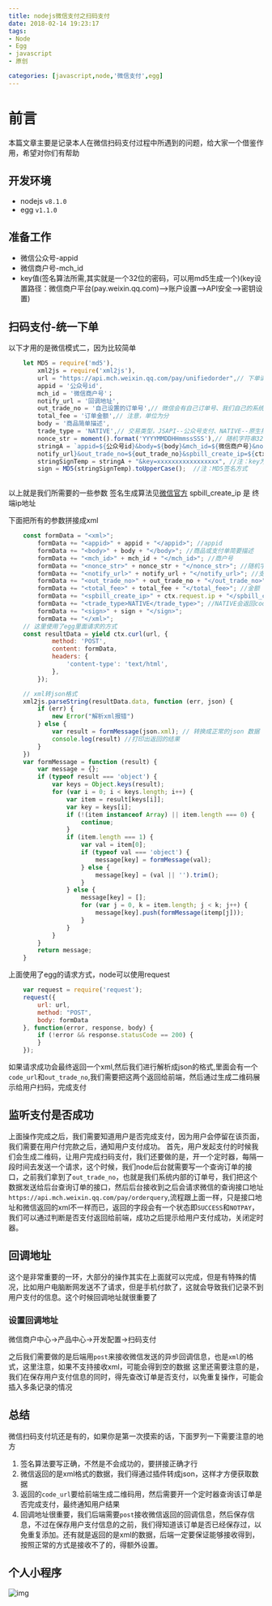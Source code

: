 ```yaml
---
title: nodejs微信支付之扫码支付
date: 2018-02-14 19:23:17
tags:
- Node
- Egg
- javascript
- 原创

categories: [javascript,node,'微信支付',egg]
---
```

# 前言

本篇文章主要是记录本人在微信扫码支付过程中所遇到的问题，给大家一个借鉴作用，希望对你们有帮助

## 开发环境

- nodejs `v8.1.0`
- egg `v1.1.0`

## 准备工作

- 微信公众号-appid
- 微信商户号-mch_id
- key值(签名算法所需,其实就是一个32位的密码，可以用md5生成一个)(key设置路径：微信商户平台(pay.weixin.qq.com)-->账户设置-->API安全-->密钥设置)

## 扫码支付-统一下单
以下才用的是微信模式二，因为比较简单
<!-- more -->
```js
    let MD5 = require('md5'),
	    xml2js = require('xml2js'),
        url = "https://api.mch.weixin.qq.com/pay/unifiedorder",// 下单请求地址
	    appid = '公众号id',
        mch_id = '微信商户号'；
	    notify_url = '回调地址',
	    out_trade_no = '自己设置的订单号',// 微信会有自己订单号、我们自己的系统需要设置自己的订单号
	    total_fee = '订单金额',// 注意，单位为分
	    body = '商品简单描述', 
	    trade_type = 'NATIVE',// 交易类型，JSAPI--公众号支付、NATIVE--原生扫码支付、APP--app支付
	    nonce_str = moment().format('YYYYMMDDHHmmssSSS'),// 随机字符串32位以下
	    stringA = `appid=${公众号id}&body=${body}&mch_id=${微信商户号}&nonce_str=${nonce_str}&notify_url=${
		notify_url}&out_trade_no=${out_trade_no}&spbill_create_ip=${ctx.request.ip}&total_fee=${total_fee}&trade_type=${trade_type}`,
	    stringSignTemp = stringA + "&key=xxxxxxxxxxxxxxxxx", //注：key为商户平台设置的密钥key
	    sign = MD5(stringSignTemp).toUpperCase();  //注：MD5签名方式
	
```
以上就是我们所需要的一些参数
签名生成算法见[微信官方](https://pay.weixin.qq.com/wiki/doc/api/native.php?chapter=4_3)
spbill_create_ip 是 终端ip地址

下面把所有的参数拼接成xml
```js
    const formData = "<xml>";
        formData += "<appid>" + appid + "</appid>"; //appid
        formData += "<body>" + body + "</body>"; //商品或支付单简要描述
        formData += "<mch_id>" + mch_id + "</mch_id>"; //商户号
        formData += "<nonce_str>" + nonce_str + "</nonce_str>"; //随机字符串，不长于32位
        formData += "<notify_url>" + notify_url + "</notify_url>"; //支付成功后微信服务器通过POST请求通知这个地址
        formData += "<out_trade_no>" + out_trade_no + "</out_trade_no>"; //订单号
        formData += "<total_fee>" + total_fee + "</total_fee>"; //金额
        formData += "<spbill_create_ip>" + ctx.request.ip + "</spbill_create_ip>"; //ip
        formData += "<trade_type>NATIVE</trade_type>"; //NATIVE会返回code_url ，JSAPI不会返回
        formData += "<sign>" + sign + "</sign>";
        formData += "</xml>";
    // 这里使用了egg里面请求的方式
	const resultData = yield ctx.curl(url, {
            method: 'POST',
            content: formData,
            headers: {
                'content-type': 'text/html',
            },
        });

	// xml转json格式
	xml2js.parseString(resultData.data, function (err, json) {
		if (err) {
			new Error("解析xml报错")
		} else {
			var result = formMessage(json.xml); // 转换成正常的json 数据
			console.log(result) //打印出返回的结果
		}
	})
    var formMessage = function (result) {
        var message = {};
        if (typeof result === 'object') {
            var keys = Object.keys(result);
            for (var i = 0; i < keys.length; i++) {
                var item = result[keys[i]];
                var key = keys[i];
                if (!(item instanceof Array) || item.length === 0) {
                    continue;
                }
                if (item.length === 1) {
                    var val = item[0];
                    if (typeof val === 'object') {
                        message[key] = formMessage(val);
                    } else {
                        message[key] = (val || '').trim();
                    }
                } else {
                    message[key] = [];
                    for (var j = 0, k = item.length; j < k; j++) {
                        message[key].push(formMessage(itemp[j]));
                    }
                }
            }
        }
        return message;
    }
```
上面使用了egg的请求方式，node可以使用request
```js
    var request = require('request');
    request({
        url: url,
        method: "POST",
        body: formData
    }, function(error, response, body) {
        if (!error && response.statusCode == 200) {
        }
    }); 
```
如果请求成功会最终返回一个xml,然后我们进行解析成json的格式,里面会有一个`code_url`和`out_trade_no`,我们需要把这两个返回给前端，然后通过生成二维码展示给用户扫码，完成支付

## 监听支付是否成功

上面操作完成之后，我们需要知道用户是否完成支付，因为用户会停留在该页面，我们需要在用户付完款之后，通知用户支付成功。
首先，用户发起支付的时候我们会生成二维码，让用户完成扫码支付，我们还要做的是，开一个定时器，每隔一段时间去发送一个请求，这个时候，我们node后台就需要写一个查询订单的接口，之前我们拿到了`out_trade_no`，也就是我们系统内部的订单号，我们把这个数据发送给后台查询订单的接口，然后后台接收到之后会请求微信的查询接口地址`https://api.mch.weixin.qq.com/pay/orderquery`,流程跟上面一样，只是接口地址和微信返回的xml不一样而已，返回的字段会有一个状态即`SUCCESS`和`NOTPAY`，我们可以通过判断是否支付返回给前端，成功之后提示给用户支付成功，关闭定时器。

## 回调地址

这个是非常重要的一环，大部分的操作其实在上面就可以完成，但是有特殊的情况，比如用户电脑断网发送不了请求，但是手机付款了，这就会导致我们记录不到用户支付的信息。这个时候回调地址就很重要了

### 设置回调地址

微信商户中心->产品中心->开发配置->扫码支付

之后我们需要做的是后端用`post`来接收微信发送的异步回调信息，也是`xml`的格式，这里注意，如果不支持接收xml，可能会得到空的数据
这里还需要注意的是，我们在保存用户支付信息的同时，得先查改订单是否支付，以免重复操作，可能会插入多条记录的情况

## 总结

微信扫码支付坑还是有的，如果你是第一次摸索的话，下面罗列一下需要注意的地方

1. 签名算法要写正确，不然是不会成功的，要拼接正确才行
2. 微信返回的是xml格式的数据，我们得通过插件转成json，这样才方便获取数据
3. 返回的`code_url`要给前端生成二维码用，然后需要开一个定时器查询该订单是否完成支付，最终通知用户结果
4. 回调地址很重要，我们后端需要`post`接收微信返回的回调信息，然后保存信息，不过在保存用户支付信息的之前，我们得知道该订单是否已经保存过，以免重复添加。还有就是返回的是xml的数据，后端一定要保证能够接收得到，按照正常的方式是接收不了的，得额外设置。


## 个人小程序

![img](http://www.wclimb.site/cdn/xcx.jpeg)